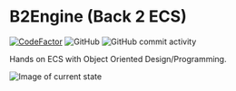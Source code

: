# B2Engine (Back 2 ECS)
[![CodeFactor](https://www.codefactor.io/repository/github/giganova/b2engine/badge)](https://www.codefactor.io/repository/github/giganova/b2engine)
![GitHub](https://img.shields.io/github/license/giganova/b2engine)
![GitHub commit activity](https://img.shields.io/github/commit-activity/m/giganova/b2engine)

Hands on ECS with Object Oriented Design/Programming.

![Image of current state](https://i.imgur.com/JN7tbUA.png)
